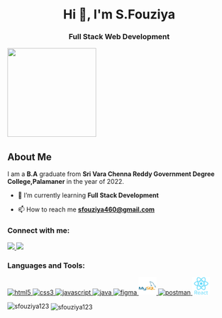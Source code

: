 <h1 align="center">Hi 👋, I'm S.Fouziya</h1>
<h3 align="center">Full Stack Web Development</h3>
<img src="https://i.pinimg.com/originals/71/1b/77/711b778d5e7a9ec17119e7901da32d58.jpg" alt="" height="200px" width="200px">

<h2>About Me</h2>
I am a <b>B.A</b> graduate from <b>Sri Vara Chenna Reddy Government Degree College,Palamaner</b> in the year of 2022.<br/>

- 🌱 I’m currently learning **Full Stack Development**<br/>

- 📫 How to reach me **sfouziya460@gmail.com**



<h3 align="left">Connect with me:</h3>


<a href="https://www.linkedin.com/in/s-fouziya/" target="_blank">
  <img src='https://cdn.jsdelivr.net/npm/simple-icons@v3.12.1/icons/linkedin.svg' width='24px' />
</a>



<a href="https://github.com/sfouziya123" target="_blank">
  <img src='https://cdn.jsdelivr.net/npm/simple-icons@v3.12.1/icons/github.svg' width='24px' />
</a>

<h3 align="left">Languages and Tools:</h3>
<p align="left"><a href="https://www.w3.org/html/" target="_blank" rel="noreferrer"> <img src="https://cdn4.iconfinder.com/data/icons/smashicons-file-types-flat/56/22_-_HTML_File_Flat-1024.png" alt="html5" width="40" height="40"/> </a> <a href="https://www.w3schools.com/css/" target="_blank" rel="noreferrer"> <img src="https://cdn2.iconfinder.com/data/icons/file-formats-4-1/100/file_formats_4_css-512.png" alt="css3" width="40" height="40"/> </a> </a> <a href="https://developer.mozilla.org/en-US/docs/Web/JavaScript" target="_blank" rel="noreferrer"> <img src="https://tse1.mm.bing.net/th?id=OIP.nZmVQSLBuKdjSxP-L__c3QHaHa&pid=Api&P=0&h=180" alt="javascript" width="40" height="40"/> </a>  <a href="https://www.java.com" target="_blank" rel="noreferrer"> <img src="https://vectorified.com/images/java-icon-20.png" alt="java" width="40" height="40"/> </a><a href="https://www.figma.com/" target="_blank" rel="noreferrer"> <img src="https://www.vectorlogo.zone/logos/figma/figma-icon.svg" alt="figma" width="40" height="40"/>  <a href="https://www.mysql.com/" target="_blank" rel="noreferrer"> <img src="https://raw.githubusercontent.com/devicons/devicon/master/icons/mysql/mysql-original-wordmark.svg" alt="mysql" width="40" height="40"/> </a> <a href="https://postman.com" target="_blank" rel="noreferrer"> <img src="https://www.vectorlogo.zone/logos/getpostman/getpostman-icon.svg" alt="postman" width="40" height="40"/> </a> <a href="https://reactjs.org/" target="_blank" rel="noreferrer"> <img src="https://raw.githubusercontent.com/devicons/devicon/master/icons/react/react-original-wordmark.svg" alt="react" width="40" height="40"/> </a> </p>

<p><img align="left" src="https://github-readme-stats.vercel.app/api/top-langs?username=sfouziya123&show_icons=true&locale=en&layout=compact" alt="sfouziya123" /></p>

<p>&nbsp;<img align="center" src="https://github-readme-stats.vercel.app/api?username=sfouziya123&show_icons=true&locale=en" alt="sfouziya123" /></p>


<!--
**sfouziya123/sfouziya123** is a ✨ _special_ ✨ repository because its `README.md` (this file) appears on your GitHub profile.

Here are some ideas to get you started:

- 🔭 I’m currently working on ...
- 🌱 I’m currently learning ...
- 👯 I’m looking to collaborate on ...
- 🤔 I’m looking for help with ...
- 💬 Ask me about ...
- 📫 How to reach me: ...
- 😄 Pronouns: ...
- ⚡ Fun fact: ...
-->
